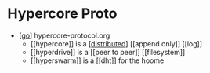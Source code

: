 # Hypercore Proto

- [[go]] hypercore-protocol.org
  - [[hypercore]] is a [[distributed]] [[append only]] [[log]]
  - [[hyperdrive]] is a [[peer to peer]] [[filesystem]]
  - [[hyperswarm]] is a [[dht]] for the hoome


[//begin]: # "Autogenerated link references for markdown compatibility"
[go]: go "Go"
[distributed]: distributed "Distributed"
[//end]: # "Autogenerated link references"
